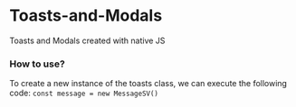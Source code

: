 # Toasts-and-Modals
Toasts and Modals created with native JS

### How to use?
To create a new instance of the toasts class, we can execute the following code:
`const message = new MessageSV()`